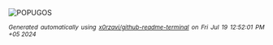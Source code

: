 <div align="justify">
<picture>
    <source media="(prefers-color-scheme: dark)" srcset="https://i.ibb.co/m9bsZWH/output-gif.gif">
    <source media="(prefers-color-scheme: light)" srcset="https://i.ibb.co/m9bsZWH/output-gif.gif">
    <img alt="POPUGOS" src="https://i.ibb.co/m9bsZWH/output-gif.gif">
</picture>

<sub><i>Generated automatically using [x0rzavi/github-readme-terminal](https://github.com/x0rzavi/github-readme-terminal) on Fri Jul 19 12:52:01 PM +05 2024</i></sub>
</div>